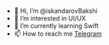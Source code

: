 - 👋 Hi, I’m @iskandarovBakshi
- 👀 I’m interested in UI/UX
- 🌱 I’m currently learning Swift
- 📫 How to reach me [Telegram](https://t.me/ibakashi)

<!---
iskandarovBakshi/iskandarovBakshi is a ✨ special ✨ repository because its `README.md` (this file) appears on your GitHub profile.
You can click the Preview link to take a look at your changes.
--->
